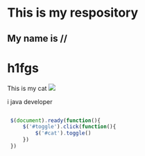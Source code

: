 # This is my  respository
## My name is //
# h1fgs

This is my cat 
![](https://images.pexels.com/photos/1741205/pexels-photo-1741205.jpeg?auto=compress&cs=tinysrgb&w=600)

i java developer
```javascript

 $(document).ready(function(){
     $('#toggle').click(function(){
         $('#cat').toggle()
     })
 })


```
